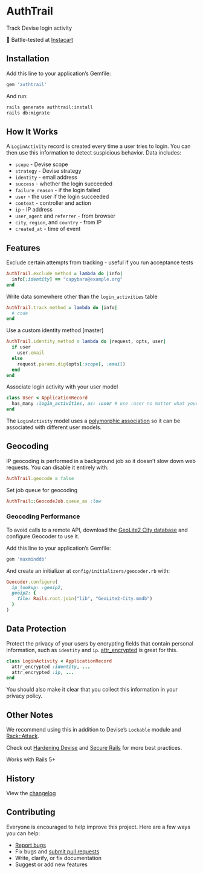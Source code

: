 # AuthTrail

Track Devise login activity

:tangerine: Battle-tested at [Instacart](https://www.instacart.com/opensource)

## Installation

Add this line to your application’s Gemfile:

```ruby
gem 'authtrail'
```

And run:

```sh
rails generate authtrail:install
rails db:migrate
```

## How It Works

A `LoginActivity` record is created every time a user tries to login. You can then use this information to detect suspicious behavior. Data includes:

- `scope` - Devise scope
- `strategy` - Devise strategy
- `identity` - email address
- `success` - whether the login succeeded
- `failure_reason` - if the login failed
- `user` - the user if the login succeeded
- `context` - controller and action
- `ip` - IP address
- `user_agent` and `referrer` - from browser
- `city`, `region`, and `country` - from IP
- `created_at` - time of event

## Features

Exclude certain attempts from tracking - useful if you run acceptance tests

```ruby
AuthTrail.exclude_method = lambda do |info|
  info[:identity] == "capybara@example.org"
end
```

Write data somewhere other than the `login_activities` table

```ruby
AuthTrail.track_method = lambda do |info|
  # code
end
```

Use a custom identity method [master]

```ruby
AuthTrail.identity_method = lambda do |request, opts, user|
  if user
    user.email
  else
    request.params.dig(opts[:scope], :email)
  end
end
```

Associate login activity with your user model

```ruby
class User < ApplicationRecord
  has_many :login_activities, as: :user # use :user no matter what your model name
end
```

The `LoginActivity` model uses a [polymorphic association](http://guides.rubyonrails.org/association_basics.html#polymorphic-associations) so it can be associated with different user models.

## Geocoding

IP geocoding is performed in a background job so it doesn’t slow down web requests. You can disable it entirely with:

```ruby
AuthTrail.geocode = false
```

Set job queue for geocoding

```ruby
AuthTrail::GeocodeJob.queue_as :low
```

### Geocoding Performance

To avoid calls to a remote API, download the [GeoLite2 City database](https://dev.maxmind.com/geoip/geoip2/geolite2/) and configure Geocoder to use it.

Add this line to your application’s Gemfile:

```ruby
gem 'maxminddb'
```

And create an initializer at `config/initializers/geocoder.rb` with:

```ruby
Geocoder.configure(
  ip_lookup: :geoip2,
  geoip2: {
    file: Rails.root.join("lib", "GeoLite2-City.mmdb")
  }
)
```

## Data Protection

Protect the privacy of your users by encrypting fields that contain personal information, such as `identity` and `ip`. [attr_encrypted](https://github.com/attr-encrypted/attr_encrypted) is great for this.

```ruby
class LoginActivity < ApplicationRecord
  attr_encrypted :identity, ...
  attr_encrypted :ip, ...
end
```

You should also make it clear that you collect this information in your privacy policy.

## Other Notes

We recommend using this in addition to Devise’s `Lockable` module and [Rack::Attack](https://github.com/kickstarter/rack-attack).

Check out [Hardening Devise](https://github.com/ankane/shorts/blob/master/Hardening-Devise.md) and [Secure Rails](https://github.com/ankane/secure_rails) for more best practices.

Works with Rails 5+

## History

View the [changelog](https://github.com/ankane/authtrail/blob/master/CHANGELOG.md)

## Contributing

Everyone is encouraged to help improve this project. Here are a few ways you can help:

- [Report bugs](https://github.com/ankane/authtrail/issues)
- Fix bugs and [submit pull requests](https://github.com/ankane/authtrail/pulls)
- Write, clarify, or fix documentation
- Suggest or add new features
